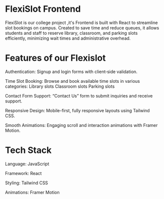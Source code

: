 # FlexiSlot Frontend
 
 FlexiSlot is our college project ,it's Frontend is  built with React  to streamline slot bookings on campus. Created to save time and reduce queues, it allows students and staff to reserve library, classroom, and parking slots efficiently, minimizing wait times and administrative overhead.

#  Features of our Flexislot

Authentication: Signup and login forms with client‑side validation.

Time Slot Booking: Browse and book available time slots in various categories:
Library slots
Classroom slots
Parking slots

Contact Form Support: “Contact Us” form to submit inquiries and receive support.

Responsive Design: Mobile-first, fully responsive layouts using Tailwind CSS.

Smooth Animations: Engaging scroll and interaction animations with Framer Motion.

# Tech Stack

Language: JavaScript 

Framework: React

Styling: Tailwind CSS

Animations: Framer Motion
